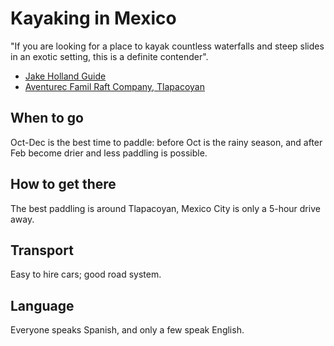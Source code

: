 Kayaking in Mexico
==================

&quot;If you are looking for a place to kayak countless waterfalls and steep slides in an exotic setting, this is a definite contender&quot;.

  * [Jake Holland Guide](http://www.vepaddles.co.uk/news/2012/12/mexico-a-kayakers-guide-by-jake-holland)
  * [Aventurec Famil Raft Company, Tlapacoyan](http://www.aventurec.com)

When to go
----------

Oct-Dec is the best time to paddle: before Oct is the rainy season, and after Feb become drier and less paddling is possible.

How to get there
----------------

The best paddling is around Tlapacoyan, Mexico City is only a 5-hour drive away.

Transport
---------

Easy to hire cars; good road system.

Language
--------

Everyone speaks Spanish, and only a few speak English.



